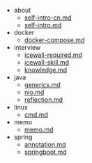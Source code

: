 - about
  - [self-intro-cn.md](./about/self-intro-cn.md)
  - [self-intro.md](./about/self-intro.md)
- docker
  - [docker-compose.md](./docker/docker-compose.md)
- interview
  - [icewall-required.md](./interview/icewall-required.md)
  - [icewall-skill.md](./interview/icewall-skill.md)
  - [knowledge.md](./interview/knowledge.md)
- java
  - [generics.md](./java/generics.md)
  - [nio.md](./java/nio.md)
  - [reflection.md](./java/reflection.md)
- linux
  - [cmd.md](./linux/cmd.md)
- memo
  - [memo.md](./memo/memo.md)
- spring
  - [annotation.md](./spring/annotation.md)
  - [springboot.md](./spring/springboot.md)
